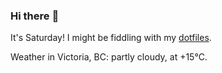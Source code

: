 ### Hi there :wave:

It's Saturday! I might be fiddling with my [dotfiles](https://github.com/bewuethr/dotfiles).

Weather in Victoria, BC: partly cloudy, at +15°C.
